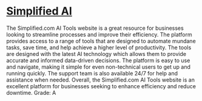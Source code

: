 # [Simplified AI](https://simplified.com/)

The Simplified.com AI Tools website is a great resource for businesses looking to streamline processes and improve their efficiency. The platform provides access to a range of tools that are designed to automate mundane tasks, save time, and help achieve a higher level of productivity. The tools are designed with the latest AI technology which allows them to provide accurate and informed data-driven decisions. The platform is easy to use and navigate, making it simple for even non-technical users to get up and running quickly. The support team is also available 24/7 for help and assistance when needed. Overall, the Simplified.com AI Tools website is an excellent platform for businesses seeking to enhance efficiency and reduce downtime. 
Grade: A
